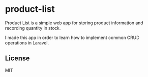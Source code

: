 # product-list

Product List is a simple web app for storing product information and recording quantity in stock.

I made this app in order to learn how to implement common CRUD operations in Laravel.

## License
MIT
